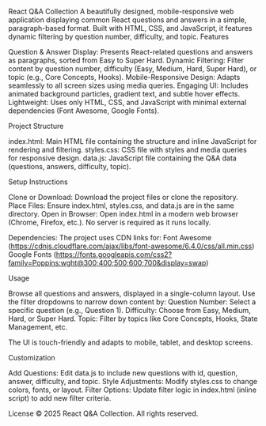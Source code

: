 React Q&A Collection
A beautifully designed, mobile-responsive web application displaying common React questions and answers in a simple, paragraph-based format. Built with HTML, CSS, and JavaScript, it features dynamic filtering by question number, difficulty, and topic.
Features

Question & Answer Display: Presents React-related questions and answers as paragraphs, sorted from Easy to Super Hard.
Dynamic Filtering: Filter content by question number, difficulty (Easy, Medium, Hard, Super Hard), or topic (e.g., Core Concepts, Hooks).
Mobile-Responsive Design: Adapts seamlessly to all screen sizes using media queries.
Engaging UI: Includes animated background particles, gradient text, and subtle hover effects.
Lightweight: Uses only HTML, CSS, and JavaScript with minimal external dependencies (Font Awesome, Google Fonts).

Project Structure

index.html: Main HTML file containing the structure and inline JavaScript for rendering and filtering.
styles.css: CSS file with styles and media queries for responsive design.
data.js: JavaScript file containing the Q&A data (questions, answers, difficulty, topic).

Setup Instructions

Clone or Download: Download the project files or clone the repository.
Place Files: Ensure index.html, styles.css, and data.js are in the same directory.
Open in Browser: Open index.html in a modern web browser (Chrome, Firefox, etc.).
No server is required as it runs locally.


Dependencies: The project uses CDN links for:
Font Awesome (https://cdnjs.cloudflare.com/ajax/libs/font-awesome/6.4.0/css/all.min.css)
Google Fonts (https://fonts.googleapis.com/css2?family=Poppins:wght@300;400;500;600;700&display=swap)



Usage

Browse all questions and answers, displayed in a single-column layout.
Use the filter dropdowns to narrow down content by:
Question Number: Select a specific question (e.g., Question 1).
Difficulty: Choose from Easy, Medium, Hard, or Super Hard.
Topic: Filter by topics like Core Concepts, Hooks, State Management, etc.


The UI is touch-friendly and adapts to mobile, tablet, and desktop screens.

Customization

Add Questions: Edit data.js to include new questions with id, question, answer, difficulty, and topic.
Style Adjustments: Modify styles.css to change colors, fonts, or layout.
Filter Options: Update filter logic in index.html (inline script) to add new filter criteria.

License
© 2025 React Q&A Collection. All rights reserved.
